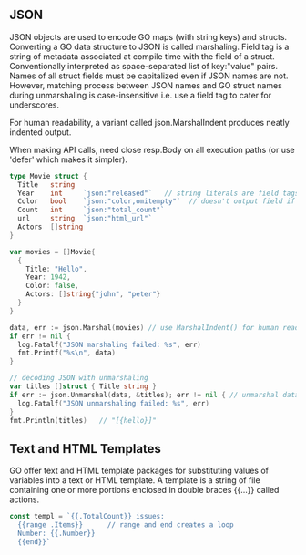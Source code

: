 ## JSON

JSON objects are used to encode GO maps (with string keys) and structs. Converting a GO data structure to JSON is called marshaling. Field tag is a string of metadata associated at compile time with the field of a struct. Conventionally interpreted as space-separated list of key:"value" pairs. Names of all struct fields must be capitalized even if JSON names are not. However, matching process between JSON names and GO struct names during unmarshaling is case-insensitive i.e. use a field tag to cater for underscores.

For human readability, a variant called json.MarshalIndent produces neatly indented output. 

When making API calls, need close resp.Body on all execution paths (or use 'defer' which makes it simpler).


```go
type Movie struct {
  Title   string
  Year    int     `json:"released"`   // string literals are field tags
  Color   bool    `json:"color,omitempty"`  // doesn't output field if it is empty
  Count   int     `json:"total_count"`
  url     string  `json:"html_url"`
  Actors  []string
}

var movies = []Movie{
  {
    Title: "Hello",
    Year: 1942,
    Color: false,
    Actors: []string{"john", "peter"}
  }
}

data, err := json.Marshal(movies) // use MarshalIndent() for human readability
if err != nil {
  log.Fatalf("JSON marshaling failed: %s", err)
  fmt.Printf("%s\n", data)
}

// decoding JSON with unmarshaling
var titles []struct { Title string }
if err := json.Unmarshal(data, &titles); err != nil { // unmarshal data into a slice of structs with Title field only
  log.Fatalf("JSON unmarshaling failed: %s", err)
}
fmt.Println(titles)   // "[{hello}]"
```

## Text and HTML Templates

GO offer text and HTML template packages for substituting values of variables into a text or HTML template. A template is a string of file containing one or more portions enclosed in double braces {{...}} called actions. 

```GO
const templ = `{{.TotalCount}} issues:
  {{range .Items}}      // range and end creates a loop 
  Number: {{.Number}}
  {{end}}`
```
